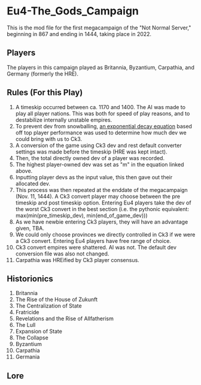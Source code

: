 # Eu4-The_Gods_Campaign
This is the mod file for the first megacampaign of the "Not Normal Server," beginning in 867 and ending in 1444, taking place in 2022. 
## Players
The players in this campaign played as Britannia, Byzantium, Carpathia, and Germany (formerly the HRE).
## Rules (For this Play)
1. A timeskip occurred between ca. 1170 and 1400. The AI was made to play all player nations. This was both for speed of play reasons, and to destabilize internally unstable empires.
2. To prevent dev from snowballing, [an exponential decay equation](https://www.desmos.com/calculator/cpwayxhsbq) based off top player performance was used to determine how much dev we could bring with us to Ck3. 
  1. A conversion of the game using Ck3 dev and rest default converter settings was made before the timeskip (HRE was kept intact).
  2. Then, the total directly owned dev of a player was recorded.
  3. The highest player-owned dev was set as "m" in the equation linked above.
  4. Inputting player devs as the input value, this then gave out their allocated dev.
  5. This process was then repeated at the enddate of the megacampaign (Nov. 11, 1444). A Ck3 convert player may choose between the pre timeskip and post timeskip option. Entering Eu4 players take the dev of the worst Ck3 convert in the best section (i.e. the pythonic equivalent: max(min(pre_timeskip_dev), min(end_of_game_dev)))
  6. As we have newbie entering Ck3 players, they will have an advantage given, TBA.
3. We could only choose provinces we directly controlled in Ck3 if we were a Ck3 convert. Entering Eu4 players have free range of choice.
4. Ck3 convert empires were shattered. AI was not. The default dev conversion file was also not changed.
5. Carpathia was HREified by Ck3 player consensus.
## Historionics
1. Britannia
  1. The Rise of the House of Zukunft
  2. The Centralization of State
  3. Fratricide
  4. Revelations and the Rise of Allfatherism
  5. The Lull
  6. Expansion of State
  7. The Collapse
3. Byzantium
4. Carpathia
5. Germania
## Lore
